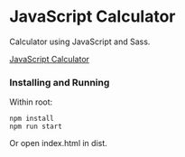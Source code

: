 # JavaScript Calculator

Calculator using JavaScript and Sass.

[JavaScript Calculator](https://projects2.colingillespie.xyz/js-calculator/)

### Installing and Running

Within root:
```
npm install
npm run start
```

Or open index.html in dist.